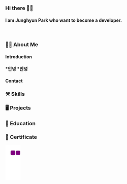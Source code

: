<h3>Hi there 👀💕</h3>
<h4>I am Junghyun Park who want to become a developer.</h4><br>

<h3>🧙‍♂️ About Me</h3>
<h4>Introduction</h4>
<h4>*안녕 *안녕</h4>
<h4>Contact</h4>
<h3>⚒️ Skills</h3>

<h3>🖥️ Projects</h3>

<h3>📝 Education</h3>

<h3>🏅 Certificate</h3>

![snake gif](https://github.com/taz-dev/taz-dev/blob/output/github-contribution-grid-snake.gif)

